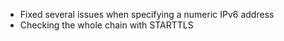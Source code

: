  * Fixed several issues when specifying a numeric IPv6 address
 * Checking the whole chain with STARTTLS

